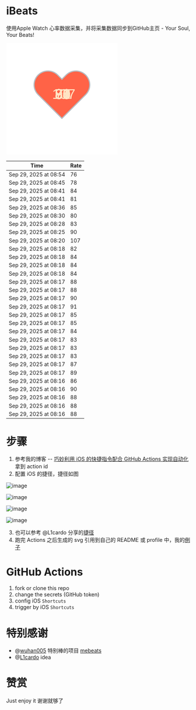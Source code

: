 # iBeats
使用Apple Watch 心率数据采集，并将采集数据同步到GitHub主页 - Your Soul, Your Beats!

![](./files/heart.svg)

<!--START_SECTION:my_heart_rate-->
| Time | Rate | 
 | ---- | ---- | 
| Sep 29, 2025 at 08:54 | 76 |
| Sep 29, 2025 at 08:45 | 78 |
| Sep 29, 2025 at 08:41 | 84 |
| Sep 29, 2025 at 08:41 | 81 |
| Sep 29, 2025 at 08:36 | 85 |
| Sep 29, 2025 at 08:30 | 80 |
| Sep 29, 2025 at 08:28 | 83 |
| Sep 29, 2025 at 08:25 | 90 |
| Sep 29, 2025 at 08:20 | 107 |
| Sep 29, 2025 at 08:18 | 82 |
| Sep 29, 2025 at 08:18 | 84 |
| Sep 29, 2025 at 08:18 | 84 |
| Sep 29, 2025 at 08:18 | 84 |
| Sep 29, 2025 at 08:17 | 88 |
| Sep 29, 2025 at 08:17 | 88 |
| Sep 29, 2025 at 08:17 | 90 |
| Sep 29, 2025 at 08:17 | 91 |
| Sep 29, 2025 at 08:17 | 85 |
| Sep 29, 2025 at 08:17 | 85 |
| Sep 29, 2025 at 08:17 | 84 |
| Sep 29, 2025 at 08:17 | 83 |
| Sep 29, 2025 at 08:17 | 83 |
| Sep 29, 2025 at 08:17 | 83 |
| Sep 29, 2025 at 08:17 | 87 |
| Sep 29, 2025 at 08:17 | 89 |
| Sep 29, 2025 at 08:16 | 86 |
| Sep 29, 2025 at 08:16 | 90 |
| Sep 29, 2025 at 08:16 | 88 |
| Sep 29, 2025 at 08:16 | 88 |
| Sep 29, 2025 at 08:16 | 88 |

<!--END_SECTION:my_heart_rate-->

# 步骤
1. 参考我的博客 -- [巧妙利用 iOS 的快捷指令配合 GitHub Actions 实现自动化](https://github.com/yihong0618/gitblog/issues/198) 拿到 action id
2. 配置 iOS 的捷径，捷径如图

![image](https://user-images.githubusercontent.com/15976103/122154218-0db0b480-ce97-11eb-93bb-5aec07c558dc.png)

![image](https://user-images.githubusercontent.com/15976103/122154236-186b4980-ce97-11eb-8e4b-70551a0391ae.png)

![image](https://user-images.githubusercontent.com/15976103/122154268-2d47dd00-ce97-11eb-902e-3acf292265a9.png)

![image](https://user-images.githubusercontent.com/15976103/122174055-fa144680-ceb4-11eb-9be2-3eb83cd516f7.png)

3. 也可以参考 @L1cardo 分享的[捷径](https://www.icloud.com/shortcuts/6ab6047b459c41ad822ad6b94b1c03d4)
4. 跑完 Actions 之后生成的 svg 引用到自己的 README 或 profile 中，我的[例子](https://github.com/yihong0618) 

# GitHub Actions

1. fork or clone this repo
2. change the secrets (GitHub token)
3. config iOS `Shortcuts` 
4. trigger by iOS `Shortcuts`

# 特别感谢
- @[wuhan005](https://github.com/wuhan005) 特别棒的项目 [mebeats](https://github.com/wuhan005/mebeats)
- @[L1cardo](https://github.com/L1cardo) idea

# 赞赏
Just enjoy it
谢谢就够了
